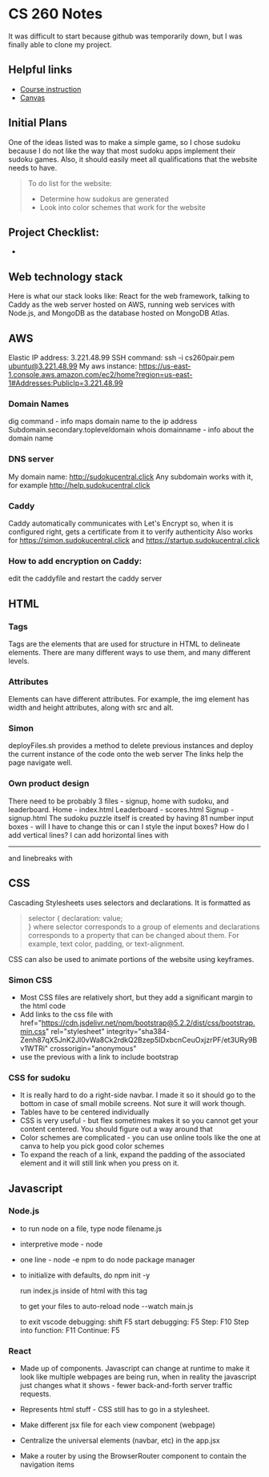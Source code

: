 # CS 260 Notes

It was difficult to start because github was temporarily down, but I was finally able to clone my project.

<!-- [My startup - Sudoku]() -->

## Helpful links

- [Course instruction](https://github.com/webprogramming260)
- [Canvas](https://byu.instructure.com)

## Initial Plans

One of the ideas listed was to make a simple game, so I chose sudoku because I do not like the way that most sudoku apps implement their sudoku games. Also, it should easily meet all qualifications that the website needs to have.

> To do list for the website:
>- Determine how sudokus are generated
>- Look into color schemes that work for the website


## Project Checklist:
- 

## Web technology stack
Here is what our stack looks like: React for the web framework, talking to Caddy as the web server hosted on AWS, running web services with Node.js, and MongoDB as the database hosted on MongoDB Atlas.

## AWS
Elastic IP address: 3.221.48.99
SSH command: ssh -i cs260pair.pem ubuntu@3.221.48.99
My aws instance: https://us-east-1.console.aws.amazon.com/ec2/home?region=us-east-1#Addresses:PublicIp=3.221.48.99


### Domain Names
dig command - info maps domain name to the ip address
Subdomain.secondary.topleveldomain
whois domainname - info about the domain name

### DNS server
My domain name: http://sudokucentral.click
Any subdomain works with it, for example http://help.sudokucentral.click

### Caddy
Caddy automatically communicates with Let's Encrypt so, when it is configured right, gets a certificate from it to verify authenticity
Also works for https://simon.sudokucentral.click and https://startup.sudokucentral.click

### How to add encryption on Caddy:
edit the caddyfile and restart the caddy server

## HTML
### Tags
Tags are the elements that are used for structure in HTML to delineate elements. There are many different ways to use them, and many different levels.
### Attributes
Elements can have different attributes. For example, the img element has width and height attributes, along with src and alt.
### Simon
deployFiles.sh provides a method to delete previous instances and deploy the current instance of the code onto the web server
The links help the page navigate well.
### Own product design
There need to be probably 3 files - signup, home with sudoku, and leaderboard.
Home - index.html
Leaderboard - scores.html
Signup - signup.html
The sudoku puzzle itself is created by having 81 number input boxes - will I have to change this or can I style the input boxes?
How do I add vertical lines? I can add horizontal lines with <hr /> and linebreaks with <br />

## CSS
Cascading Stylesheets uses selectors and declarations. It is formatted as 
> selector {
>   declaration: value;    
>}
where selector corresponds to a group of elements and declarations corresponds to a property that can be changed about them. For example, text color, padding, or text-alignment.

CSS can also be used to animate portions of the website using keyframes.

### Simon CSS 
- Most CSS files are relatively short, but they add a significant margin to the html code
- Add links to the css file with     <link rel="stylesheet" href="main.css" />
      href="https://cdn.jsdelivr.net/npm/bootstrap@5.2.2/dist/css/bootstrap.min.css"
      rel="stylesheet"
      integrity="sha384-Zenh87qX5JnK2Jl0vWa8Ck2rdkQ2Bzep5IDxbcnCeuOxjzrPF/et3URy9Bv1WTRi"
      crossorigin="anonymous"
- use the previous with a link to include bootstrap

### CSS for sudoku
- It is really hard to do a right-side navbar. I made it so it should go to the bottom in case of small mobile screens. Not sure it will work though.
- Tables have to be centered individually
- CSS is very useful - but flex sometimes makes it so you cannot get your content centered. You should figure out a way around that
- Color schemes are complicated - you can use online tools like the one at canva to help you pick good color schemes
- To expand the reach of a link, expand the padding of the associated element and it will still link when you press on it.


## Javascript
### Node.js
- to run node on a file, type node filename.js
- interpretive mode - node
- one line - node -e
npm to do node package manager
- to initialize with defaults, do 
npm init -y

  run index.js inside of html with this tag
  <script src="index.js"></script>

  to get your files to auto-reload
  node --watch main.js

  to exit vscode debugging: shift F5
  start debugging: F5
  Step: F10
  Step into function: F11
  Continue: F5

### React
- Made up of components. Javascript can change at runtime to make it look like multiple webpages are being run, when in reality the javascript just changes what it shows - fewer back-and-forth server traffic requests.

- Represents html stuff - CSS still has to go in a stylesheet.

- Make different jsx file for each view component (webpage)
- Centralize the universal elements (navbar, etc) in the app.jsx
- Make a router by using the BrowserRouter component to contain the navigation items
